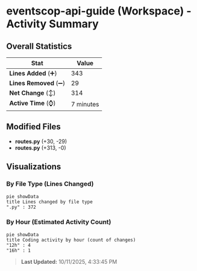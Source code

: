 # eventscop-api-guide (Workspace) - Activity Summary 

## Overall Statistics

| Stat                   | Value                                                             |
| ---------------------- | ----------------------------------------------------------------- |
| **Lines Added** (➕)   | 343                                          |
| **Lines Removed** (➖) | 29                                        |
| **Net Change** (↕)    | 314                |
| **Active Time** (⌚)   | 7 minutes |


## Modified Files
- **routes.py** (+30, -29)
- **routes.py** (+313, -0)

## Visualizations

### By File Type (Lines Changed)

```mermaid
pie showData
title Lines changed by file type
".py" : 372
```

### By Hour (Estimated Activity Count)

```mermaid
pie showData
title Coding activity by hour (count of changes)
"12h" : 4
"16h" : 1
```


> **Last Updated:** 10/11/2025, 4:33:45 PM